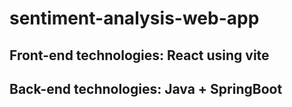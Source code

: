 # sentiment-analysis-web-app

## Front-end technologies: React using vite

## Back-end technologies: Java + SpringBoot
